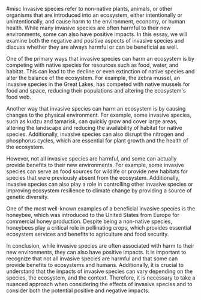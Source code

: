 #misc 
Invasive species refer to non-native plants, animals, or other organisms that are introduced into an ecosystem, either intentionally or unintentionally, and cause harm to the environment, economy, or human health. While many invasive species are often harmful to their new environments, some can also have positive impacts. In this essay, we will examine both the negative and positive aspects of invasive species and discuss whether they are always harmful or can be beneficial as well.

One of the primary ways that invasive species can harm an ecosystem is by competing with native species for resources such as food, water, and habitat. This can lead to the decline or even extinction of native species and alter the balance of the ecosystem. For example, the zebra mussel, an invasive species in the Great Lakes, has competed with native mussels for food and space, reducing their populations and altering the ecosystem's food web.

Another way that invasive species can harm an ecosystem is by causing changes to the physical environment. For example, some invasive species, such as kudzu and tamarisk, can quickly grow and cover large areas, altering the landscape and reducing the availability of habitat for native species. Additionally, invasive species can also disrupt the nitrogen and phosphorus cycles, which are essential for plant growth and the health of the ecosystem.

However, not all invasive species are harmful, and some can actually provide benefits to their new environments. For example, some invasive species can serve as food sources for wildlife or provide new habitats for species that were previously absent from the ecosystem. Additionally, invasive species can also play a role in controlling other invasive species or improving ecosystem resilience to climate change by providing a source of genetic diversity.

One of the most well-known examples of a beneficial invasive species is the honeybee, which was introduced to the United States from Europe for commercial honey production. Despite being a non-native species, honeybees play a critical role in pollinating crops, which provides essential ecosystem services and benefits to agriculture and food security.

In conclusion, while invasive species are often associated with harm to their new environments, they can also have positive impacts. It is important to recognize that not all invasive species are harmful and that some can provide benefits to ecosystems and humans. Additionally, it is crucial to understand that the impacts of invasive species can vary depending on the species, the ecosystem, and the context. Therefore, it is necessary to take a nuanced approach when considering the effects of invasive species and to consider both the potential positive and negative impacts.